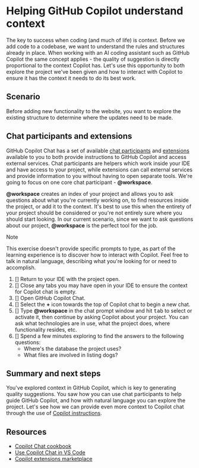 # Helping GitHub Copilot understand context

The key to success when coding (and much of life) is context. Before we add code to a codebase, we want to understand the rules and structures already in place. When working with an AI coding assistant such as GitHub Copilot the same concept applies - the quality of suggestion is directly proportional to the context Copilot has. Let's use this opportunity to both explore the project we've been given and how to interact with Copilot to ensure it has the context it needs to do its best work.

## Scenario

Before adding new functionality to the website, you want to explore the existing structure to determine where the updates need to be made.

## Chat participants and extensions

GitHub Copilot Chat has a set of available [chat participants][chat-participants] and [extensions][copilot-extensions] available to you to both provide instructions to GitHub Copilot and access external services. Chat participants are helpers which work inside your IDE and have access to your project, while extensions can call external services and provide information to you without having to open separate tools. We're going to focus on one core chat participant - **@workspace**.

**@workspace** creates an index of your project and allows you to ask questions about what you're currently working on, to find resources inside the project, or add it to the context. It's best to use this when the entirety of your project should be considered or you're not entirely sure where you should start looking. In our current scenario, since we want to ask questions about our project, **@workspace** is the perfect tool for the job.

> [!NOTE]
> This exercise doesn't provide specific prompts to type, as part of the learning experience is to discover how to interact with Copilot. Feel free to talk in natural language, describing what you're looking for or need to accomplish.

1. []  Return to your IDE with the project open.
2. []  Close any tabs you may have open in your IDE to ensure the context for Copilot chat is empty.
3. []  Open GitHub Copilot Chat.
4. []  Select the **+** icon towards the top of Copilot chat to begin a new chat.
5. []  Type **@workspace** in the chat prompt window and hit <kbd>tab</kbd> to select or activate it, then continue by asking Copilot about your project. You can ask what technologies are in use, what the project does, where functionality resides, etc.
6. []  Spend a few minutes exploring to find the answers to the following questions:
    - Where's the database the project uses?
    - What files are involved in listing dogs?

## Summary and next steps

You've explored context in GitHub Copilot, which is key to generating quality suggestions. You saw how you can use chat participants to help guide GitHub Copilot, and how with natural language you can explore the project. Let's see how we can provide even more context to Copilot chat through the use of [Copilot instructions][walkthrough-next].

## Resources

- [Copilot Chat cookbook][copilot-cookbook]
- [Use Copilot Chat in VS Code][copilot-chat-vscode]
- [Copilot extensions marketplace][copilot-marketplace]

[chat-participants]: https://code.visualstudio.com/docs/copilot/copilot-chat#_chat-participants
[copilot-chat-vscode]: https://code.visualstudio.com/docs/copilot/copilot-chat
[copilot-cookbook]: https://docs.github.com/en/copilot/copilot-chat-cookbook
[copilot-extensions]: https://docs.github.com/en/copilot/using-github-copilot/using-extensions-to-integrate-external-tools-with-copilot-chat
[copilot-marketplace]: https://github.com/marketplace?type=apps&copilot_app=true
[walkthrough-previous]: ./1-add-endpoint.md
[walkthrough-next]: ./3-copilot-instructions.md